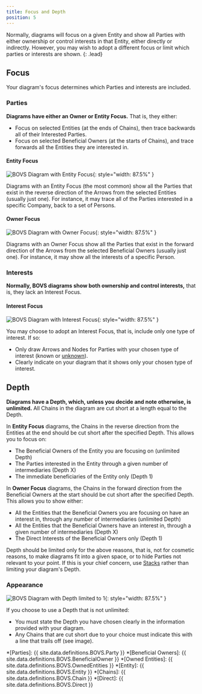 ```yaml
---
title: Focus and Depth
position: 5
---
```


Normally, diagrams will focus on a given Entity and show all Parties with either ownership or control interests in that Entity, either directly or indirectly. However, you may wish to adopt a different focus or limit which parties or interests are shown.
{: .lead}


## Focus

Your diagram's focus determines which Parties and interests are included.

### Parties

**Diagrams have either an Owner or Entity Focus.** That is, they either:

* Focus on selected Entities (at the ends of Chains), then trace backwards all of their Interested Parties.
* Focus on selected Beneficial Owners (at the starts of Chains), and trace forwards all the Entities they are interested in.

#### Entity Focus

![BOVS Diagram with Entity Focus](/visualisation/diagrams/bovs-core-focus-entity.png){: style="width: 87.5%" }

Diagrams with an Entity Focus (the most common) show all the Parties that exist in the reverse direction of the Arrows from the selected Entities (usually just one). For instance, it may trace all of the Parties interested in a specific Company, back to a set of Persons.

#### Owner Focus

![BOVS Diagram with Owner Focus](/visualisation/diagrams/bovs-core-focus-owner.png){: style="width: 87.5%" }

Diagrams with an Owner Focus show all the Parties that exist in the forward direction of the Arrows from the selected Beneficial Owners (usually just one). For instance, it may show all the interests of a specific Person.

### Interests

**Normally, BOVS diagrams show both ownership and control interests,** that is, they lack an Interest Focus.

#### Interest Focus

![BOVS Diagram with Interest Focus](/visualisation/diagrams/bovs-core-focus-interest.png){: style="width: 87.5%" }

You may choose to adopt an Interest Focus, that is, include only one type of interest. If so:

* Only draw Arrows and Nodes for Parties with your chosen type of interest (known or [unknown](/visualisation/core/unknowns)).
* Clearly indicate on your diagram that it shows only your chosen type of interest.


## Depth

**Diagrams have a Depth, which, unless you decide and note otherwise, is unlimited.** All Chains in the diagram are cut short at a length equal to the Depth.

In **Entity Focus** diagrams, the Chains in the reverse direction from the Entities at the end should be cut short after the specified Depth. This allows you to focus on:

* The Beneficial Owners of the Entity you are focusing on (unlimited Depth)
* The Parties interested in the Entity through a given number of intermediaries (Depth X)
* The immediate beneficiaries of the Entity only (Depth 1)

In **Owner Focus** diagrams, the Chains in the forward direction from the Beneficial Owners at the start should be cut short after the specified Depth. This allows you to show either:

* All the Entities that the Beneficial Owners you are focusing on have an interest in, through any number of intermediaries (unlimited Depth)
* All the Entities that the Beneficial Owners have an interest in, through a given number of intermediaries (Depth X)
* The Direct Interests of the Beneficial Owners only (Depth 1)

Depth should be limited only for the above reasons, that is, not for cosmetic reasons, to make diagrams fit into a given space, or to hide Parties not relevant to your point. If this is your chief concern, use [Stacks](/visualisation/core/stacks) rather than limiting your diagram's Depth.

### Appearance

![BOVS Diagram with Depth limited to 1](/visualisation/diagrams/bovs-core-focus-depth.png){: style="width: 87.5%" }

If you choose to use a Depth that is not unlimited:

* You must state the Depth you have chosen clearly in the information provided with your diagram.
* Any Chains that are cut short due to your choice must indicate this with a line that trails off (see image).


*[Parties]: {{ site.data.definitions.BOVS.Party }}
*[Beneficial Owners]: {{ site.data.definitions.BOVS.BeneficialOwner }}
*[Owned Entities]: {{ site.data.definitions.BOVS.OwnedEntities }}
*[Entity]: {{ site.data.definitions.BOVS.Entity }}
*[Chains]: {{ site.data.definitions.BOVS.Chain }}
*[Direct]: {{ site.data.definitions.BOVS.Direct }}